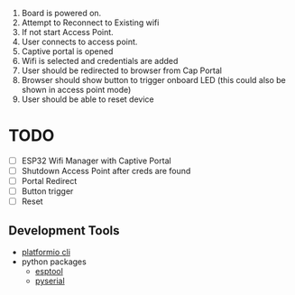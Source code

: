 
1. Board is powered on.
1. Attempt to Reconnect to Existing wifi
1. If not start Access Point.
1. User connects to access point.
1. Captive portal is opened
1. Wifi is selected and credentials are added
1. User should be redirected to browser from Cap Portal
1. Browser should show button to trigger onboard LED (this could also be shown in access point mode)
1. User should be able to reset device

# TODO
* [ ] ESP32 Wifi Manager with Captive Portal
* [ ] Shutdown Access Point after creds are found
* [ ] Portal Redirect
* [ ] Button trigger
* [ ] Reset
 
## Development Tools
* [platformio cli](https://docs.platformio.org/en/latest/core/installation.html#python-package-manager) 
* python packages
  * [esptool](https://github.com/espressif/esptool)
  * [pyserial](https://github.com/pyserial/pyserial)

